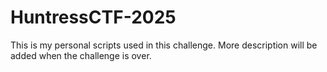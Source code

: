 # HuntressCTF-2025
This is my personal scripts used in this challenge. More description will be added when the challenge is over. 

